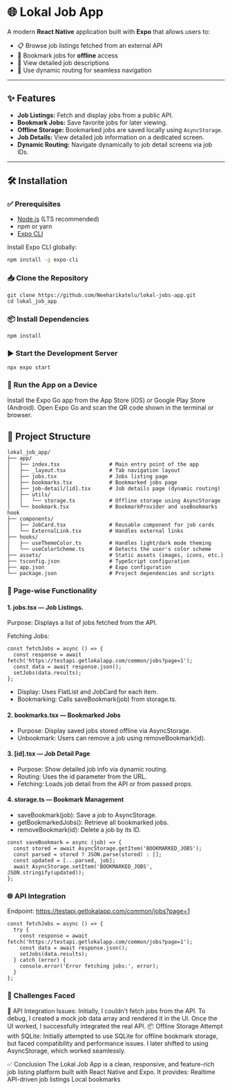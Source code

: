 # 🌐 Lokal Job App

A modern **React Native** application built with **Expo** that allows users to:

- 📋 Browse job listings fetched from an external API  
- 🔖 Bookmark jobs for **offline** access  
- 📄 View detailed job descriptions  
- 🧭 Use dynamic routing for seamless navigation  

---

## ✨ Features

- **Job Listings:** Fetch and display jobs from a public API.
- **Bookmark Jobs:** Save favorite jobs for later viewing.
- **Offline Storage:** Bookmarked jobs are saved locally using `AsyncStorage`.
- **Job Details:** View detailed job information on a dedicated screen.
- **Dynamic Routing:** Navigate dynamically to job detail screens via job IDs.

---

## 🛠 Installation

### ✅ Prerequisites
- [Node.js](https://nodejs.org/) (LTS recommended)
- npm or yarn
- [Expo CLI](https://docs.expo.dev/get-started/installation/)

Install Expo CLI globally:

``` bash
npm install -g expo-cli
```

### 📥 Clone the Repository
```
git clone https://github.com/Neeharikatelu/lokal-jobs-app.git
cd lokal_job_app
```

### 📦 Install Dependencies
```
npm install
```

### ▶️ Start the Development Server
```
npx expo start
```

### 📱 Run the App on a Device
Install the Expo Go app from the App Store (iOS) or Google Play Store (Android).
Open Expo Go and scan the QR code shown in the terminal or browser.

## 📁 Project Structure
```
lokal_job_app/
├── app/
│   ├── index.tsx                # Main entry point of the app
│   ├── _layout.tsx              # Tab navigation layout
│   ├── jobs.tsx                 # Jobs listing page
│   ├── bookmarks.tsx            # Bookmarked jobs page
│   ├── job-detail/[id].tsx      # Job details page (dynamic routing)
│   ├── utils/
│   │   └── storage.ts           # Offline storage using AsyncStorage
│   └── bookmark.tsx             # BookmarkProvider and useBookmarks hook
├── components/
│   ├── JobCard.tsx              # Reusable component for job cards
│   └── ExternalLink.tsx         # Handles external links
├── hooks/
│   ├── useThemeColor.ts         # Handles light/dark mode theming
│   └── useColorScheme.ts        # Detects the user's color scheme
├── assets/                      # Static assets (images, icons, etc.)
├── tsconfig.json                # TypeScript configuration
├── app.json                     # Expo configuration
└── package.json                 # Project dependencies and scripts
```

### 📄 Page-wise Functionality
#### 1. jobs.tsx — Job Listings.
Purpose: Displays a list of jobs fetched from the API.

Fetching Jobs:
```
const fetchJobs = async () => {
  const response = await fetch('https://testapi.getlokalapp.com/common/jobs?page=1');
  const data = await response.json();
  setJobs(data.results);
};
```
- Display: Uses FlatList and JobCard for each item.
- Bookmarking: Calls saveBookmark(job) from storage.ts.

#### 2. bookmarks.tsx — Bookmarked Jobs
- Purpose: Display saved jobs stored offline via AsyncStorage.
- Unbookmark: Users can remove a job using removeBookmark(id).

#### 3. [id].tsx — Job Detail Page
- Purpose: Show detailed job info via dynamic routing.
- Routing: Uses the id parameter from the URL.
- Fetching: Loads job detail from the API or from passed props.

#### 4. storage.ts — Bookmark Management
- saveBookmark(job): Save a job to AsyncStorage.
- getBookmarkedJobs(): Retrieve all bookmarked jobs.
- removeBookmark(id): Delete a job by its ID.
```
const saveBookmark = async (job) => {
  const stored = await AsyncStorage.getItem('BOOKMARKED_JOBS');
  const parsed = stored ? JSON.parse(stored) : [];
  const updated = [...parsed, job];
  await AsyncStorage.setItem('BOOKMARKED_JOBS', JSON.stringify(updated));
};
```

### 🌐 API Integration
Endpoint: https://testapi.getlokalapp.com/common/jobs?page=1
```
const fetchJobs = async () => {
  try {
    const response = await fetch('https://testapi.getlokalapp.com/common/jobs?page=1');
    const data = await response.json();
    setJobs(data.results);
  } catch (error) {
    console.error('Error fetching jobs:', error);
  }
};
```

### 🧩 Challenges Faced
🔌 API Integration Issues: Initially, I couldn't fetch jobs from the API. To debug, I created a mock job data array and rendered it in the UI. Once the UI worked, I successfully integrated the real API.
📦 Offline Storage Attempt with SQLite: Initially attempted to use SQLite for offline bookmark storage, but faced compatibility and performance issues. I later shifted to using AsyncStorage, which worked seamlessly.

✅ Conclusion
The Lokal Job App is a clean, responsive, and feature-rich job listing platform built with React Native and Expo.
It provides:
Realtime API-driven job listings
Local bookmarks

